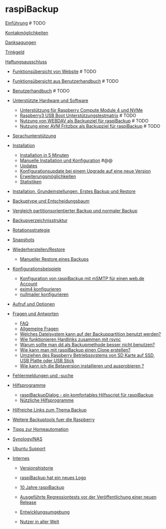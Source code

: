 <!-- vim: set conceallevel=0: -->

# raspiBackup

[Einführung](introduction.md)    # TODO

[Kontakmöglichkeiten](contact.md)

[Danksagungen](credits.md)

[Trinkgeld](donations.md)

[Haftungsausschluss](legals.md)

- [Funktionsübersicht von Website](function-overview.md)    # TODO
- [Funktionsübersicht aus Benutzerhandbuch](function-overview2.md)    # TODO

- [Benutzerhandbuch](usermanual.md)    # TODO

- [Unterstützte Hardware und Software](supported-hardware-and-software.md)
    - [Unterstützung für Raspberry Compute Module 4 und NVMe](support-for-raspberry-compute-module-4-and-nvme.md)
    - [Raspberry3 USB Boot Unterstützungstestmatrix](raspberry3-support-test-matrix.md)    # TODO
    - [Nutzung von WEBDAV als Backupziel für raspiBackup](nutzung-von-webdav-als-backupziel-fuer-raspibackup.md)   # TODO
    - [Nutzung einer AVM Fritzbox als Backupziel für raspiBackup](nutzung-einer-avm-fritzbox-als-backupziel-fuer-raspibackup.md)   # TODO

- [Sprachunterstützung](language-support.md)

- [Installation](installation.md)
    - [Installation in 5 Minuten](installation-in-5-minutes.md)
    - [Manuelle Installation und Konfiguration](manual-installation-and-configuration.md)  #@@
    - [Updates](updates.md)
    - [Konfigurationsupdate bei einem Upgrade auf eine neue Version](configuration-update-when-upgrading-to-a-new-version.md)
    - [Erweiterungsmöglichkeiten](hooks-for-own-scripts.md)
    - [Statistiken](statistics.md)

- [Installation, Grundeinstellungen, Erstes Backup und Restore](installation-grundeinstellungen-erstes-backup-und-restore.md)

- [Backuptype und Entscheidungsbaum](backuptypes.md)
- [Vergleich partitionsorientierter Backup und normaler Backup](normal-or-partition-backup.md)
- [Backupverzeichnisstruktur](backup-directory-structure.md)
- [Rotationsstrategie](smart-recycle.md)
- [Snapshots](snapshots.md)

- [Wiederherstellen/Restore](restore.md)
    - [Manueller Restore eines Backups](manual-restore.md)

- [Konfigurationsbeispiele](configuration-examples.md)
    - [Konfiguration von raspiBackup mit mSMTP für einen web.de Account](konfiguration-von-raspibackup-mit-msmtp-fuer-einen-web-de-account.md)
    - [exim4 konfigurieren](exim4-konfigurieren.md)
    - [nullmailer konfigurieren](nullmailer-konfigurieren.md)

- [Aufruf und Optionen](usage-and-options.md)

- [Fragen und Antworten]()
    - [FAQ](faq.md)
    - [Allgemeine Fragen](general-questions.md)
    - [Welches Dateisystem kann auf der Backuppartition benutzt werden?](which-filesystem-can-be-used-on-the-backup-partition.md)
    - [Wie funktionieren Hardlinks zusammen mit rsync](how-do-hardlinks-work-with-rsync.md)
    - [Warum sollte man dd als Backupmethode besser nicht benutzen?](why-shouldn-t-you-use-dd-as-backup-method.md)
    - [Wie kann man mit raspiBackup einen Clone erstellen?](how-to-create-a-cold-standby-clone-with-raspibackup.md)
    - [Umziehen des Raspberry Betriebssystems von SD Karte auf SSD, USB Platte oder USB Stick](migrate-the-raspberry-os-from-sd-card-to-ssd-usb-disk-or-usb-pen-drive.md)
    - [Wie kann ich die Betaversion installieren und ausprobieren ?](how-can-i-install-and-test-the-beta-version.md)

- [Fehlermeldungen und -suche](error-messages.md)

- [Hilfsprogramme]()
    - [raspiBackupDialog - ein komfortables Hilfsscript für raspiBackup](raspibackupdialog-a-convenient-helper-script-for-raspibackup.md)
    - [Nützliche Hilfsprogramme](useful-helper-scripts.md)

- [Hilfreiche Links zum Thema Backup](helpful-links.md)
- [Weitere Backuptools fuer die Raspberry](other-raspberry-backup-tools.md)
- [Tipps zur Homeautomation](tips-homeautomation.md)
- [Synology/NAS](synology-as-backupspace.md)
- [Ubuntu Support](ubuntu-support.md)

- [Internes]()
  - [Versionshistorie](versionshistory.md)
  - [raspiBackup hat ein neues Logo](raspibackup-has-a-new-logo.md)
  - [10 Jahre raspiBackup](10-years-raspibackup.md)
  - [Ausgeführte Regressiontests vor der Veröffentlichung einer neuen Release](regressiontests-executed.md)
  - [Entwicklungsumgebung](developmentenvironment.md)

  - [Nutzer in aller Welt](list-of-countries-raspibackup-is-used-in-the-world.md)

